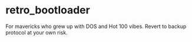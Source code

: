 # retro_bootloader
For mavericks who grew up with DOS and Hot 100 vibes. Revert to backup protocol at your own risk.

